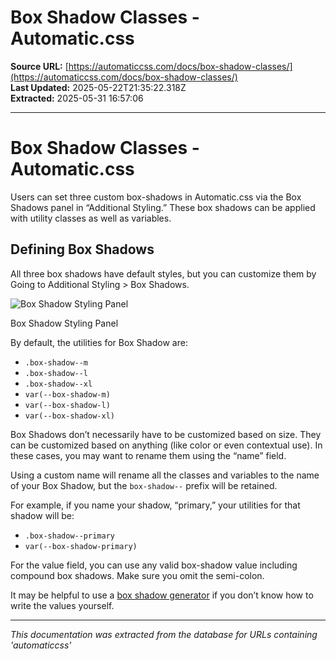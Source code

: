 # Box Shadow Classes - Automatic.css

**Source URL:** [https://automaticcss.com/docs/box-shadow-classes/](https://automaticcss.com/docs/box-shadow-classes/)  
**Last Updated:** 2025-05-22T21:35:22.318Z  
**Extracted:** 2025-05-31 16:57:06

---

# Box Shadow Classes - Automatic.css

Users can set three custom box-shadows in Automatic.css via the Box Shadows panel in “Additional Styling.” These box shadows can be applied with utility classes as well as variables.

## Defining Box Shadows

All three box shadows have default styles, but you can customize them by Going to Additional Styling > Box Shadows.

![Box Shadow Styling Panel](https://automaticcss.com/wp-content/uploads/CleanShot-2024-10-19-at-18.51.29@2x-1024x906.jpg)

Box Shadow Styling Panel

By default, the utilities for Box Shadow are:

*   `.box-shadow--m`
*   `.box-shadow--l`
*   `.box-shadow--xl`
*   `var(--box-shadow-m)`
*   `var(--box-shadow-l)`
*   `var(--box-shadow-xl)`

Box Shadows don’t necessarily have to be customized based on size. They can be customized based on anything (like color or even contextual use). In these cases, you may want to rename them using the “name” field.

Using a custom name will rename all the classes and variables to the name of your Box Shadow, but the `box-shadow--` prefix will be retained.

For example, if you name your shadow, “primary,” your utilities for that shadow will be:

*   `.box-shadow--primary`
*   `var(--box-shadow-primary)`

For the value field, you can use any valid box-shadow value including compound box shadows. Make sure you omit the semi-colon.

It may be helpful to use a [box shadow generator](https://box-shadow.dev/) if you don’t know how to write the values yourself.

---

*This documentation was extracted from the database for URLs containing 'automaticcss'*
